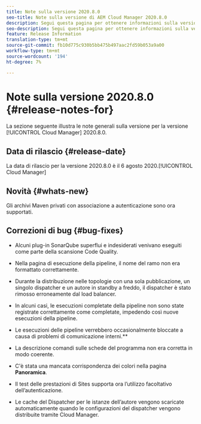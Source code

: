 ```yaml
---
title: Note sulla versione 2020.8.0
seo-title: Note sulla versione di AEM Cloud Manager 2020.8.0
description: Segui questa pagina per ottenere informazioni sulla versione 2020.8.0 di Cloud Manager
seo-description: Segui questa pagina per ottenere informazioni sulla versione 2020.8.0 di AEM Cloud Manager
feature: Release Information
translation-type: tm+mt
source-git-commit: fb10d775c930b5bb475b497aac2fd59b053a9a00
workflow-type: tm+mt
source-wordcount: '194'
ht-degree: 7%

---
```


# Note sulla versione 2020.8.0 {#release-notes-for}

La sezione seguente illustra le note generali sulla versione per la versione [!UICONTROL Cloud Manager] 2020.8.0.

## Data di rilascio {#release-date}

La data di rilascio per la versione 2020.8.0 è il 6 agosto 2020.[!UICONTROL Cloud Manager]

## Novità {#whats-new}

Gli archivi Maven privati con associazione a autenticazione sono ora supportati.

## Correzioni di bug {#bug-fixes}

* Alcuni plug-in SonarQube superflui e indesiderati venivano eseguiti come parte della scansione Code Quality.

* Nella pagina di esecuzione della pipeline, il nome del ramo non era formattato correttamente.

* Durante la distribuzione nelle topologie con una sola pubblicazione, un singolo dispatcher e un autore in standby a freddo, il dispatcher è stato rimosso erroneamente dal load balancer.

* In alcuni casi, le esecuzioni completate della pipeline non sono state registrate correttamente come completate, impedendo così nuove esecuzioni della pipeline.

* Le esecuzioni delle pipeline verrebbero occasionalmente bloccate a causa di problemi di comunicazione interni.**

* La descrizione comandi sulle schede del programma non era corretta in modo coerente.

* C&#39;è stata una mancata corrispondenza dei colori nella pagina **Panoramica**.

* Il test delle prestazioni di Sites supporta ora l’utilizzo facoltativo dell’autenticazione.

* Le cache del Dispatcher per le istanze dell’autore vengono scaricate automaticamente quando le configurazioni del dispatcher vengono distribuite tramite Cloud Manager.

